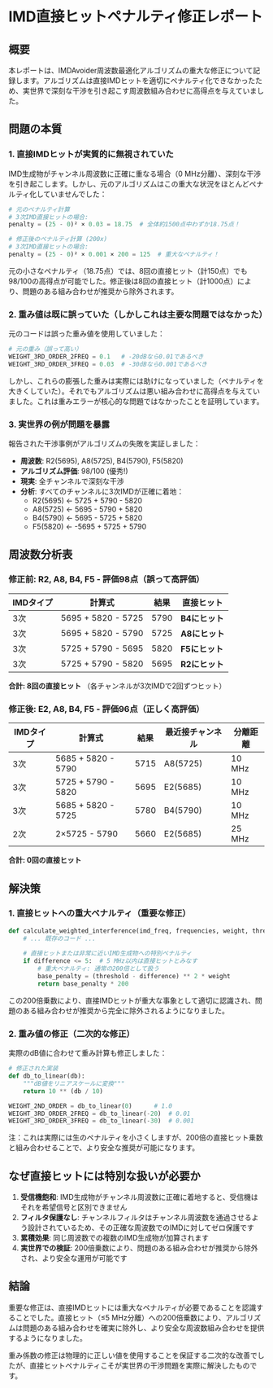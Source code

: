 # IMD直接ヒットペナルティ修正レポート

## 概要

本レポートは、IMDAvoider周波数最適化アルゴリズムの重大な修正について記録します。アルゴリズムは直接IMDヒットを適切にペナルティ化できなかったため、実世界で深刻な干渉を引き起こす周波数組み合わせに高得点を与えていました。

## 問題の本質

### 1. 直接IMDヒットが実質的に無視されていた

IMD生成物がチャンネル周波数に正確に重なる場合（0 MHz分離）、深刻な干渉を引き起こします。しかし、元のアルゴリズムはこの重大な状況をほとんどペナルティ化していませんでした：

```python
# 元のペナルティ計算
# 3次IMD直接ヒットの場合:
penalty = (25 - 0)² × 0.03 = 18.75  # 全体約1500点中わずか18.75点！

# 修正後のペナルティ計算 (200x)
# 3次IMD直接ヒットの場合:
penalty = (25 - 0)² × 0.001 × 200 = 125  # 重大なペナルティ！
```

元の小さなペナルティ（18.75点）では、8回の直接ヒット（計150点）でも98/100の高得点が可能でした。修正後は8回の直接ヒット（計1000点）により、問題のある組み合わせが推奨から除外されます。

### 2. 重み値は既に誤っていた（しかしこれは主要な問題ではなかった）

元のコードは誤った重み値を使用していました：

```python
# 元の重み（誤って高い）
WEIGHT_3RD_ORDER_2FREQ = 0.1   # -20dBなら0.01であるべき
WEIGHT_3RD_ORDER_3FREQ = 0.03  # -30dBなら0.001であるべき
```

しかし、これらの膨張した重みは実際には助けになっていました（ペナルティを大きくしていた）。それでもアルゴリズムは悪い組み合わせに高得点を与えていました。これは重みエラーが核心的な問題ではなかったことを証明しています。

### 3. 実世界の例が問題を暴露

報告された干渉事例がアルゴリズムの失敗を実証しました：
- **周波数**: R2(5695), A8(5725), B4(5790), F5(5820)
- **アルゴリズム評価**: 98/100 (優秀!)
- **現実**: 全チャンネルで深刻な干渉
- **分析**: すべてのチャンネルに3次IMDが正確に着地：
  - R2(5695) ← 5725 + 5790 - 5820
  - A8(5725) ← 5695 - 5790 + 5820
  - B4(5790) ← 5695 - 5725 + 5820
  - F5(5820) ← -5695 + 5725 + 5790

## 周波数分析表

### 修正前: R2, A8, B4, F5 - 評価98点（誤って高評価）

| IMDタイプ | 計算式 | 結果 | 直接ヒット |
|----------|---------|--------|--------------|
| 3次 | 5695 + 5820 - 5725 | 5790 | **B4にヒット** |
| 3次 | 5695 + 5820 - 5790 | 5725 | **A8にヒット** |
| 3次 | 5725 + 5790 - 5695 | 5820 | **F5にヒット** |
| 3次 | 5725 + 5790 - 5820 | 5695 | **R2にヒット** |

**合計: 8回の直接ヒット** （各チャンネルが3次IMDで2回ずつヒット）

### 修正後: E2, A8, B4, F5 - 評価96点（正しく高評価）

| IMDタイプ | 計算式 | 結果 | 最近接チャンネル | 分離距離 |
|----------|---------|--------|-----------------|------------|
| 3次 | 5685 + 5820 - 5790 | 5715 | A8(5725) | 10 MHz |
| 3次 | 5725 + 5790 - 5820 | 5695 | E2(5685) | 10 MHz |
| 3次 | 5685 + 5820 - 5725 | 5780 | B4(5790) | 10 MHz |
| 2次 | 2×5725 - 5790 | 5660 | E2(5685) | 25 MHz |

**合計: 0回の直接ヒット**

## 解決策

### 1. 直接ヒットへの重大ペナルティ（重要な修正）

```python
def calculate_weighted_interference(imd_freq, frequencies, weight, threshold):
    # ... 既存のコード ...
    
    # 直接ヒットまたは非常に近いIMD生成物への特別ペナルティ
    if difference <= 5:  # 5 MHz以内は直接ヒットとみなす
        # 重大ペナルティ: 通常の200倍として扱う
        base_penalty = (threshold - difference) ** 2 * weight
        return base_penalty * 200
```

この200倍乗数により、直接IMDヒットが重大な事象として適切に認識され、問題のある組み合わせが推奨から完全に除外されるようになりました。

### 2. 重み値の修正（二次的な修正）

実際のdB値に合わせて重み計算も修正しました：

```python
# 修正された実装
def db_to_linear(db):
    """dB値をリニアスケールに変換"""
    return 10 ** (db / 10)

WEIGHT_2ND_ORDER = db_to_linear(0)      # 1.0
WEIGHT_3RD_ORDER_2FREQ = db_to_linear(-20)  # 0.01
WEIGHT_3RD_ORDER_3FREQ = db_to_linear(-30)  # 0.001
```

注：これは実際には生のペナルティを小さくしますが、200倍の直接ヒット乗数と組み合わせることで、より安全な推奨が可能になります。

## なぜ直接ヒットには特別な扱いが必要か

1. **受信機飽和**: IMD生成物がチャンネル周波数に正確に着地すると、受信機はそれを希望信号と区別できません
2. **フィルタ保護なし**: チャンネルフィルタはチャンネル周波数を通過させるよう設計されているため、その正確な周波数でのIMDに対してゼロ保護です
3. **累積効果**: 同じ周波数での複数のIMD生成物が加算されます
4. **実世界での検証**: 200倍乗数により、問題のある組み合わせが推奨から除外され、より安全な運用が可能です

## 結論

重要な修正は、直接IMDヒットには重大なペナルティが必要であることを認識することでした。直接ヒット（≤5 MHz分離）への200倍乗数により、アルゴリズムは問題のある組み合わせを確実に除外し、より安全な周波数組み合わせを提供するようになりました。

重み係数の修正は物理的に正しい値を使用することを保証する二次的な改善でしたが、直接ヒットペナルティこそが実世界の干渉問題を実際に解決したものです。